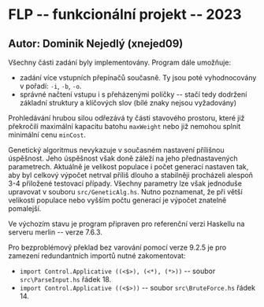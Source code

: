 # FLP -- funkcionální projekt -- 2023
## Autor: Dominik Nejedlý (xnejed09)

Všechny části zadání byly implementovány. Program dále umožňuje:

- zadání více vstupních přepínačů současně. Ty jsou poté vyhodnocovány v pořadí: `-i`, `-b`, `-o`.
- správné načtení vstupu i s přeházenými políčky -- stačí tedy dodržení základní struktury a klíčových slov (bílé znaky nejsou vyžadovány)

Prohledávání hrubou silou odřezává ty části stavového prostoru, které již překročili maximální kapacitu batohu `maxWeight` nebo již nemohou
splnit minimální cenu `minCost`.

Genetický algoritmus nevykazuje v současném nastavení přílišnou úspěšnost. Jeho úspěšnost však doně záleží na jeho přednastavených parametrech.
Aktuálně je velikost populace i počet generací nastaven tak, aby byl celkový výpočet netrval příliš dlouho a stabilněji procházeli alespoň 3-4
přiložené testovací případy. Všechny parametry lze však jednoduše upravovat v souboru `src/GeneticAlg.hs`. Nutno poznamenat, že při větší
velikosti populace nebo vyšším počtu generací je výpočet znatelně pomalejší.

Ve výchozím stavu je program připraven pro referenční verzi Haskellu na serveru merlin -- verze 7.6.3.

Pro bezproblémový překlad bez varování pomocí verze 9.2.5 je pro zamezení redundantních importů nutné zakomentovat:

- `import Control.Applicative ((<$>), (<*), (*>))` -- soubor `src\ParseInput.hs` řádek 18.
- `import Control.Applicative ((<$>))` -- soubor `src\BruteForce.hs` řádek 14.

